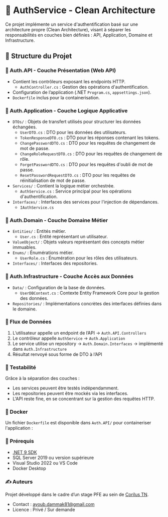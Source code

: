 # 🏥 AuthService - Clean Architecture

Ce projet implémente un service d'authentification basé sur une architecture propre (Clean Architecture), visant à séparer les responsabilités en couches bien définies : API, Application, Domaine et Infrastructure.

## 📁 Structure du Projet

### 📌 Auth.API - Couche Présentation (Web API)

- Contient les contrôleurs exposant les endpoints HTTP.
  - `AuthController.cs` : Gestion des opérations d'authentification.
- Configuration de l’application (.NET `Program.cs`, `appsettings.json`).
- `Dockerfile` inclus pour la containerisation.

### 📌 Auth.Application - Couche Logique Applicative

- `DTOs/` : Objets de transfert utilisés pour structurer les données échangées.
  - `UserDTO.cs` : DTO pour les données des utilisateurs.
  - `TokenResponseDTO.cs` : DTO pour les réponses contenant les tokens.
  - `ChangePasswordDTO.cs` : DTO pour les requêtes de changement de mot de passe.
  - `ChangeRoleRequestDTO.cs` : DTO pour les requêtes de changement de rôle.
  - `ForgetPasswordDTO.cs` : DTO pour les requêtes d'oubli de mot de passe.
  - `ResetPasswordRequestDTO.cs` : DTO pour les requêtes de réinitialisation de mot de passe.
- `Services/` : Contient la logique métier orchestrée.
  - `AuthService.cs` : Service principal pour les opérations d'authentification.
- `Interfaces/` : Interfaces des services pour l'injection de dépendances.
  - `IAuthService.cs`

### 📌 Auth.Domain - Couche Domaine Métier

- `Entities/` : Entités métier.
  - `User.cs` : Entité représentant un utilisateur.
- `ValueObject/` : Objets valeurs représentant des concepts métier immuables.
- `Enums/` : Énumérations métier.
  - `UserRole.cs` : Énumération pour les rôles des utilisateurs.
- `Interfaces/` : Interfaces des repositories.

### 📌 Auth.Infrastructure - Couche Accès aux Données

- `Data/` : Configuration de la base de données.
  - `UserDBContext.cs` : Contexte Entity Framework Core pour la gestion des données.
- `Repositories/` : Implémentations concrètes des interfaces définies dans le domaine.

### 🔄 Flux de Données

1. L’utilisateur appelle un endpoint de l’API → `Auth.API.Controllers`
2. Le contrôleur appelle `AuthService` → `Auth.Application`
3. Le service utilise un repository → `Auth.Domain.Interfaces` → implémenté dans `Auth.Infrastructure`
4. Résultat renvoyé sous forme de DTO à l’API

### 🧪 Testabilité

Grâce à la séparation des couches :

- Les services peuvent être testés indépendamment.
- Les repositories peuvent être mockés via les interfaces.
- L'API reste fine, en se concentrant sur la gestion des requêtes HTTP.

### 🐳 Docker

Un fichier `Dockerfile` est disponible dans `Auth.API/` pour containeriser l'application :

### 📌 Prérequis

- [.NET 9 SDK](https://dotnet.microsoft.com/)
- SQL Server 2019 ou version supérieure
- Visual Studio 2022 ou VS Code
- Docker Desktop

### ✍️ Auteurs

Projet développé dans le cadre d’un stage PFE au sein de [Corilus TN](https://www.corilus.be/fr/).

- Contact : [ayoub.dammak81@gmail.com](mailto:ayoub.dammak81@gmail.com)
- Licence : Privé / Sur demande